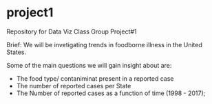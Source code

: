 # project1
Repository for Data Viz Class Group Project#1

Brief: We will be invetigating trends in foodborne illness in the United States.

Some of the main questions we will gain insight about are:
* The food type/ contaniminat present in a reported case
* The number of reported cases per State
* The Number of reported cases as a function of time (1998 - 2017);